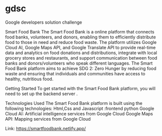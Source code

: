 # gdsc
Google developers solution challenge 

Smart Food Bank
The Smart Food Bank is a online platform that connects food banks, volunteers, and donors, enabling them to efficiently distribute food to those in need and reduce food waste. The platform utilizes Google Cloud AI, Google Maps API, and Google Translate API to provide real-time data and analytics on food donations and distributions, integrate with local grocery stores and restaurants, and support communication between food banks and donors/volunteers who speak different languages. The Smart Food Bank platform aims to achieve SDG 2: Zero Hunger by reducing food waste and ensuring that individuals and communities have access to healthy, nutritious food.

Getting Started
To get started with the Smart Food Bank platform, you will need to set up the backend server .

Technologies Used
The Smart Food Bank platform is built using the following technologies:
Html,Css and Javascript :frontend
python
Google Cloud AI: Artificial intelligence services from Google Cloud
Google Maps API: Mapping services from Google Cloud

Link:
https://smartfoodbank.netlify.app/
